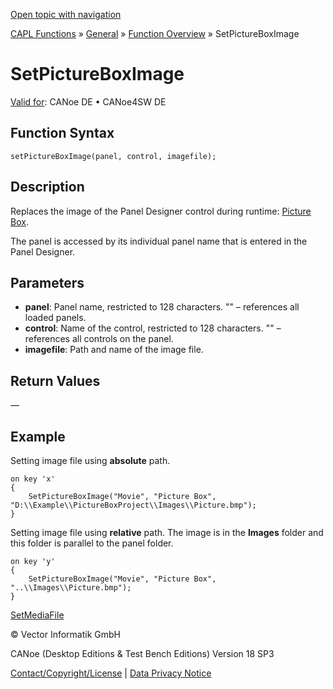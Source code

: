[Open topic with navigation](../../../../../CANoeDEFamily.htm#Topics/CAPLFunctions/Other/Functions/CAPLfunctionSetPictureBoxImage.md)

[CAPL Functions](../../CAPLfunctions.md) » [General](../CAPLGeneralStartPage.md) » [Function Overview](../CAPLfunctionsGeneralOverview.md) » SetPictureBoxImage

# SetPictureBoxImage

[Valid for](../../../Shared/FeatureAvailability.md): CANoe DE • CANoe4SW DE

## Function Syntax

```plaintext
setPictureBoxImage(panel, control, imagefile);
```

## Description

Replaces the image of the Panel Designer control during runtime: [Picture Box](../../../../../Subsystems/VectorToolsEnvironment/Content/Topics/PanelDesigner/Elements/PanelDesignerControlsPictureBox.md).

The panel is accessed by its individual panel name that is entered in the Panel Designer.

## Parameters

- **panel**: Panel name, restricted to 128 characters. "" – references all loaded panels.
- **control**: Name of the control, restricted to 128 characters. "" – references all controls on the panel.
- **imagefile**: Path and name of the image file.

## Return Values

—

## Example

Setting image file using **absolute** path.

```plaintext
on key 'x'
{
    SetPictureBoxImage("Movie", "Picture Box", "D:\\Example\\PictureBoxProject\\Images\\Picture.bmp");
}
```

Setting image file using **relative** path. The image is in the **Images** folder and this folder is parallel to the panel folder.

```plaintext
on key 'y'
{
    SetPictureBoxImage("Movie", "Picture Box", "..\\Images\\Picture.bmp");
}
```

[SetMediaFile](CAPLfunctionSetMediaFile.md)

© Vector Informatik GmbH

CANoe (Desktop Editions & Test Bench Editions) Version 18 SP3

[Contact/Copyright/License](../../../Shared/ContactCopyrightLicense.md) | [Data Privacy Notice](https://www.vector.com/int/en/company/get-info/privacy-policy/)